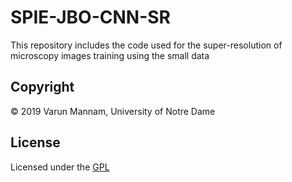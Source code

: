 # SPIE-JBO-CNN-SR
This repository includes the code used for the super-resolution of microscopy images training using the small data


## **Copyright**

© 2019 Varun Mannam, University of Notre Dame  

## **License**

Licensed under the [GPL](https://github.com/ND-HowardGroup/SPIE-JBO-CNN-SR/blob/main/LICENSE)
